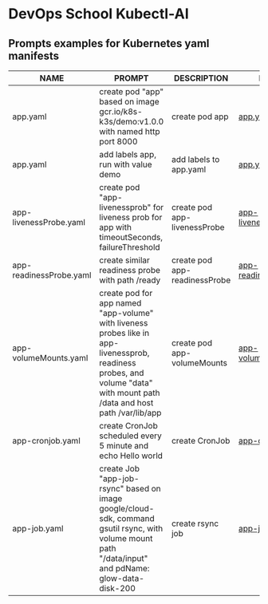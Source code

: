 # DevOps School Kubectl-AI

## Prompts examples for Kubernetes yaml manifests

| NAME             | PROMPT                                                                               | DESCRIPTION              | EXAMPLE                     |
|------------------|--------------------------------------------------------------------------------------|--------------------------|-----------------------------|
| app.yaml         | create pod "app" based on image gcr.io/k8s-k3s/demo:v1.0.0 with named http port 8000 | create pod app           | [app.yaml](./yaml/app.yaml) |
| app.yaml         | add labels app, run with value demo                                                  | add labels to app.yaml   | [app.yaml](./yaml/app.yaml) |
| app-livenessProbe.yaml | create pod "app-livenessprob" for liveness prob for app with timeoutSeconds, failureThreshold | create pod app-livenessProbe | [app-livenessProbe.yaml](./yaml/app-livenessProbe.yaml) |
| app-readinessProbe.yaml | create similar readiness probe with path /ready | create pod app-readinessProbe | [app-readinessProbe.yaml](./yaml/app-readinessProbe.yaml) |
| app-volumeMounts.yaml | create pod for app named "app-volume" with liveness probes like in app-livenessprob, readiness probes, and volume "data" with mount path /data and host path /var/lib/app | create pod app-volumeMounts | [app-volumeMounts.yaml](./yaml/app-volumeMounts.yaml) |
| app-cronjob.yaml | create CronJob scheduled every 5 minute and echo Hello world | create CronJob | [app-cronjob.yaml](./yaml/app-cronjob.yaml) |
| app-job.yaml | create Job "app-job-rsync" based on image google/cloud-sdk, command gsutil rsync, with volume mount path "/data/input" and pdName: glow-data-disk-200 | create rsync job | [app-job.yaml](./yaml/app-job.yaml) |
